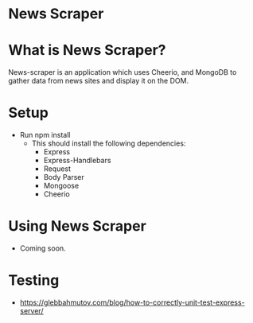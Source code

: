 # News Scraper

# What is News Scraper?
News-scraper is an application which uses Cheerio, and MongoDB to gather data from news sites and display it on the DOM.

# Setup
- Run npm install
    + This should install the following dependencies: 
        - Express
        - Express-Handlebars
        - Request
        - Body Parser
        - Mongoose
        - Cheerio

# Using News Scraper
- Coming soon.

# Testing
- https://glebbahmutov.com/blog/how-to-correctly-unit-test-express-server/
